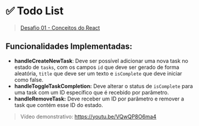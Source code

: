 # ✅  Todo List
> [Desafio 01 - Conceitos do React](https://www.notion.so/Desafio-01-Conceitos-do-React-51e4099a6e2f4d4bae94f9fe75bb769d)

## Funcionalidades Implementadas:

- **handleCreateNewTask**: Deve ser possível adicionar uma nova task no estado de `tasks`, com os campos `id` que deve ser gerado de forma aleatória, `title` que deve ser um texto e `isComplete` que deve iniciar como false.
- **handleToggleTaskCompletion:** Deve alterar o status de `isComplete` para uma task com um ID específico que é recebido por parâmetro.
- **handleRemoveTask:** Deve receber um ID por parâmetro e remover a task que contém esse ID do estado.

> Vídeo demonstrativo: https://youtu.be/VQwQP8O6ma4